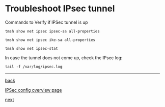 # Troubleshoot IPsec tunnel

Commands to Verify if IPSec tunnel is up

```
tmsh show net ipsec ipsec-sa all-properties

tmsh show net ipsec ike-sa all-properties

tmsh show net ipsec-stat
```

In case the tunnel does not come up, check the IPsec log:

```
tail -f /var/log/ipsec.log
```

***

[back](BIG-IP_IKE_peer.md)

[IPSec config overview page](BIG_IP_IPsec_config.md)

[next](BIG-IP_virtual_server.md)
